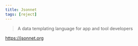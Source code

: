```yaml
---
title: Jsonnet
tags: [reject]
---
```


> A data templating language for app and tool developers

<https://jsonnet.org>
